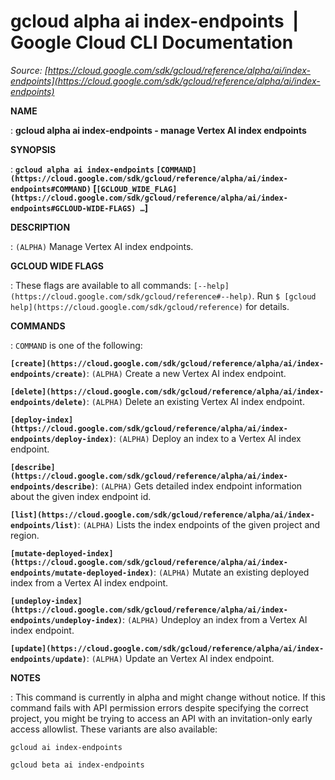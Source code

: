 # gcloud alpha ai index-endpoints  |  Google Cloud CLI Documentation

*Source: [https://cloud.google.com/sdk/gcloud/reference/alpha/ai/index-endpoints](https://cloud.google.com/sdk/gcloud/reference/alpha/ai/index-endpoints)*

**NAME**

: **gcloud alpha ai index-endpoints - manage Vertex AI index endpoints**

**SYNOPSIS**

: **`gcloud alpha ai index-endpoints` `[COMMAND](https://cloud.google.com/sdk/gcloud/reference/alpha/ai/index-endpoints#COMMAND)` [`[GCLOUD_WIDE_FLAG](https://cloud.google.com/sdk/gcloud/reference/alpha/ai/index-endpoints#GCLOUD-WIDE-FLAGS) …`]**

**DESCRIPTION**

: `(ALPHA)` Manage Vertex AI index endpoints.

**GCLOUD WIDE FLAGS**

: These flags are available to all commands: `[--help](https://cloud.google.com/sdk/gcloud/reference#--help)`.
Run `$ [gcloud help](https://cloud.google.com/sdk/gcloud/reference)` for details.

**COMMANDS**

: ``COMMAND`` is one of the following:

**`[create](https://cloud.google.com/sdk/gcloud/reference/alpha/ai/index-endpoints/create)`**:
`(ALPHA)` Create a new Vertex AI index endpoint.

**`[delete](https://cloud.google.com/sdk/gcloud/reference/alpha/ai/index-endpoints/delete)`**:
`(ALPHA)` Delete an existing Vertex AI index endpoint.

**`[deploy-index](https://cloud.google.com/sdk/gcloud/reference/alpha/ai/index-endpoints/deploy-index)`**:
`(ALPHA)` Deploy an index to a Vertex AI index endpoint.

**`[describe](https://cloud.google.com/sdk/gcloud/reference/alpha/ai/index-endpoints/describe)`**:
`(ALPHA)` Gets detailed index endpoint information about the given
index endpoint id.

**`[list](https://cloud.google.com/sdk/gcloud/reference/alpha/ai/index-endpoints/list)`**:
`(ALPHA)` Lists the index endpoints of the given project and region.

**`[mutate-deployed-index](https://cloud.google.com/sdk/gcloud/reference/alpha/ai/index-endpoints/mutate-deployed-index)`**:
`(ALPHA)` Mutate an existing deployed index from a Vertex AI index
endpoint.

**`[undeploy-index](https://cloud.google.com/sdk/gcloud/reference/alpha/ai/index-endpoints/undeploy-index)`**:
`(ALPHA)` Undeploy an index from a Vertex AI index endpoint.

**`[update](https://cloud.google.com/sdk/gcloud/reference/alpha/ai/index-endpoints/update)`**:
`(ALPHA)` Update an Vertex AI index endpoint.

**NOTES**

: This command is currently in alpha and might change without notice. If this
command fails with API permission errors despite specifying the correct project,
you might be trying to access an API with an invitation-only early access
allowlist. These variants are also available:

```
gcloud ai index-endpoints
```

```
gcloud beta ai index-endpoints
```